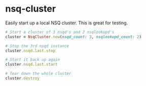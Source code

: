 # nsq-cluster

Easily start up a local NSQ cluster. This is great for testing.

```ruby
# Start a cluster of 3 nsqd's and 2 nsqlookupd's
cluster = NsqCluster.new(nsqd_count: 3, nsqlookupd_count: 2)

# Stop the 3rd nsqd instance
cluster.nsqd.last.stop

# Start it back up again
cluster.nsqd.last.start

# Tear down the whole cluster
cluster.destroy
```
